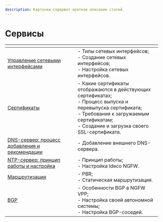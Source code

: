 ```yaml
---
description: Карточки содержат краткое описание статей.
---
```


# Сервисы

<table data-card-size="large" data-view="cards"><thead><tr><th></th><th></th></tr></thead><tbody><tr><td><a href="server-configuration-management.md">Управление сетевыми интерфейсами</a></td><td>- Типы сетевых интерфейсов;<br>- Создание сетевых интерфейсов;<br>- Настройка сетевых интерфейсов.</td></tr><tr><td><a href="certificates/README.md">Cертификаты</a></td><td>- Какие сертификаты отображаются в действующих сертификатах;<br>- Процесс выпуска и перевыпуска сертификата;<br>- Требования к загружаемым  сертификатам;<br>- Создание и загрузка своего SSL-сертификата.</td></tr><tr><td><a href="dns.md">DNS-сервер: процесс добавления и рекомендации</a></td><td>- Добавление внешнего DNS-сервера.</td></tr><tr><td><a href="ntp.md">NTP-сервер: принцип работы и настройка</a></td><td>- Принцип работы;<br>- Настройка Ideco NGFW.</td></tr><tr><td><a href="routing.md">Маршрутизация</a></td><td>- PBR;<br>- Статическая маршрутизация.</td></tr><tr><td><a href="bgp.md">BGP</a></td><td>- Особенности BGP в NGFW VPP;<br>- Настройка своей автономной системы;<br>- Настройка BGP-соседей.</td></tr></tbody></table>